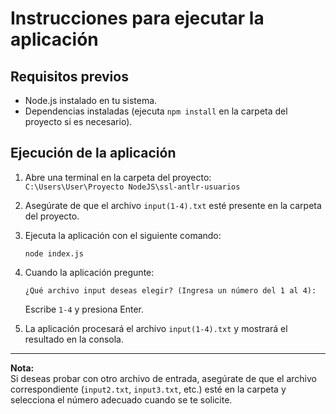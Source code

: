 # Instrucciones para ejecutar la aplicación

## Requisitos previos

- Node.js instalado en tu sistema.
- Dependencias instaladas (ejecuta `npm install` en la carpeta del proyecto si es necesario).

## Ejecución de la aplicación

1. Abre una terminal en la carpeta del proyecto:  
   `C:\Users\User\Proyecto NodeJS\ssl-antlr-usuarios`

2. Asegúrate de que el archivo `input(1-4).txt` esté presente en la carpeta del proyecto.

3. Ejecuta la aplicación con el siguiente comando:

   ```
   node index.js
   ```

4. Cuando la aplicación pregunte:

   ```
   ¿Qué archivo input deseas elegir? (Ingresa un número del 1 al 4):
   ```

   Escribe `1-4` y presiona Enter.

5. La aplicación procesará el archivo `input(1-4).txt` y mostrará el resultado en la consola.

---

**Nota:**  
Si deseas probar con otro archivo de entrada, asegúrate de que el archivo correspondiente (`input2.txt`, `input3.txt`, etc.) esté en la carpeta y selecciona el número adecuado cuando se te solicite.